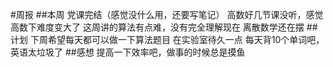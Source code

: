 #周报
##本周
党课完结（感觉没什么用，还要写笔记）
高数好几节课没听，感觉高数下难度变大了
这周讲的算法有点难，没有完全理解现在
离散数学还在摆
##计划
下周希望每天都可以做一下算法题目
在实验室待久一点
每天背10个单词吧，英语太垃圾了
##感想
提高一下效率吧，做事的时候总是摸鱼
